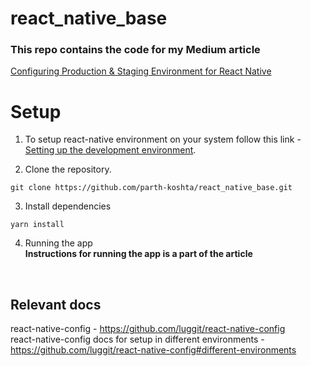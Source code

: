 # react_native_base
### This repo contains the code for my Medium article 
[Configuring Production & Staging Environment for React Native](https://parthkoshta.medium.com/configuring-production-staging-environments-for-react-native-91e03fffbe09)


# Setup

1. To setup react-native environment on your system follow this link - [Setting up the development environment](https://reactnative.dev/docs/environment-setup).

2. Clone the repository.
```
git clone https://github.com/parth-koshta/react_native_base.git
```

3. Install dependencies 
```
yarn install
```
4. Running the app  
**Instructions for running the app is a part of the article**
<br />

## Relevant docs
react-native-config - https://github.com/luggit/react-native-config  
react-native-config docs for setup in different environments - https://github.com/luggit/react-native-config#different-environments
